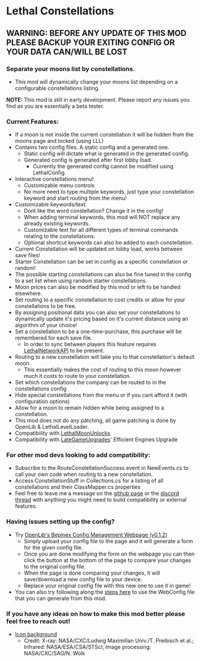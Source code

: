 # Lethal Constellations

## WARNING: BEFORE ANY UPDATE OF THIS MOD PLEASE BACKUP YOUR EXITING CONFIG OR YOUR DATA CAN/WILL BE LOST

### Separate your moons list by constellations. 
- This mod will dynamically change your moons list depending on a configurable constellations listing.

**NOTE:** This mod is still in early development. Please report any issues you find as you are essentially a beta tester.

### Current Features:
- If a moon is not inside the current constellation it will be hidden from the moons page and locked (using LLL)
- Contains two config files. A static config and a generated one.
	- Static config will dictate what is generated in the generated config.
	- Generated config is generated after first lobby load.
		- Currently the generated config cannot be modified using LethalConfig.
- Interactive constellations menu!
	- Customizable menu controls
	- No more need to type multiple keywords, just type your constellation keyword and start routing from the menu!
- Customizable keywords/text.
	- Dont like the word constellation? Change it in the config!
	- When adding terminal keywords, this mod will NOT replace any already existing keywords.
	- Customizable text for all different types of terminal commands relating to the constellations.
	- Optional shortcut keywords can also be added to each constellation.
- Current Constellation will be updated on lobby load, works between save files!
- Starter Constellation can be set in config as a specific constellation or random!
- The possible starting constellations can also be fine tuned in the config to a set list when using random starter constellations.
- Moon prices can also be modified by this mod or left to be handled elsewhere.
- Set routing to a specific constellation to cost credits or allow for your constellations to be free.
- By assigning positional data you can also set your constellations to dynamically update it's pricing based on it's current distance using an algorithm of your choice!
- Set a constellation to be a one-time-purchase, this purchase will be remembered for each save file.
	- In order to sync between players this feature requires [LethalNetworkAPI](https://thunderstore.io/c/lethal-company/p/xilophor/LethalNetworkAPI/) to be present.
- Routing to a new constellation will take you to that constellation's default moon.
	- This essentially makes the cost of routing to this moon however much it costs to route to your constellation.
- Set which constellations the company can be routed to in the constellations config
- Hide special constellations from the menu or if you cant afford it (with configuration options)
- Allow for a moon to remain hidden while being assigned to a constellation.
- This mod does not do any patching, all game patching is done by OpenLib & LethalLevelLoader.
- Compatibility with [LethalMoonUnlocks](https://thunderstore.io/c/lethal-company/p/explodingMods/LethalMoonUnlocks/)
- Compatibility with [LateGameUpgrades](https://thunderstore.io/c/lethal-company/p/malco/Lategame_Upgrades/)' Efficient Engines Upgrade

### For other mod devs looking to add compatibility:
- Subscribe to the RouteConstellationSuccess event in NewEvents.cs to call your own code when routing to a new constellation.
- Access ConstellationStuff in Collections.cs for a listing of all constellations and their ClassMapper.cs properties
- Feel free to leave me a message on the [github page](https://github.com/darmuh/LethalConstellations) or the [discord thread](https://discord.com/channels/1168655651455639582/1269406512313405571) with anything you might need to build compatibility or external features.

### Having issues setting up the config?
- Try [OpenLib's Bepinex Config Management Webpage (v0.1.2)](https://darmuh.github.io/OpenLib/OpenLib/Website/Examples/ConfigManagement.html)
	- Simply upload your config file to the page and it will generate a form for the given config file.
	- Once you are done modifying the form on the webpage you can then click the button at the bottom of the page to compare your changes to the original config file.
	- When the page is done comparing your changes, it will save/download a new config file to your device.
	- Replace your original config file with this new one to use it in game!
 - You can also try following along the [steps here](https://thunderstore.io/c/lethal-company/p/darmuh/LethalConstellations/wiki/2563-how-to-use-webconfig/) to use the WebConfig file that you can generate from this mod.

### If you have any ideas on how to make this mod better please feel free to reach out!

- [Icon background](https://chandra.harvard.edu/photo/2024/25th/more.html) 
	- Credit: X-ray: NASA/CXC/Ludwig Maximilian Univ./T. Preibisch et al.; Infrared: NASA/ESA/CSA/STScI; Image processing: NASA/CXC/SAO/N. Wolk
